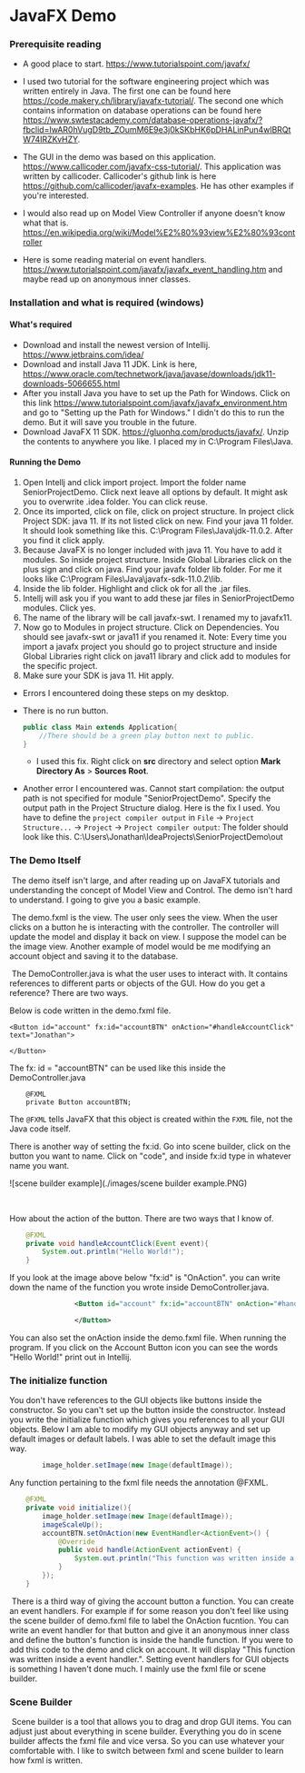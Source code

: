 # JavaFX Demo

### Prerequisite reading

- A good place to start. https://www.tutorialspoint.com/javafx/

- I used two tutorial for the software engineering project which was written entirely in Java. The first one can be found here https://code.makery.ch/library/javafx-tutorial/. The second one which contains information on database operations can be found here https://www.swtestacademy.com/database-operations-javafx/?fbclid=IwAR0hVugD9tb_ZOumM6E9e3j0kSKbHK6pDHALinPun4wlBRQtW74IRZKvHZY.

- The GUI in the demo was based on this application. https://www.callicoder.com/javafx-css-tutorial/. This application was written by callicoder. Callicoder's github link is here https://github.com/callicoder/javafx-examples. He has other examples if you're interested. 

- I would also read up on Model View Controller if anyone doesn't know what that is. https://en.wikipedia.org/wiki/Model%E2%80%93view%E2%80%93controller

- Here is some reading material on event handlers. https://www.tutorialspoint.com/javafx/javafx_event_handling.htm and maybe read up on anonymous inner classes.

  

### Installation and what is required (windows)

#### What's required

- Download and install the newest version of Intellij. https://www.jetbrains.com/idea/
- Download and install Java 11 JDK. Link is here, https://www.oracle.com/technetwork/java/javase/downloads/jdk11-downloads-5066655.html
- After you install Java you have to set up the Path for Windows. Click on this link https://www.tutorialspoint.com/javafx/javafx_environment.htm and go to "Setting up the Path for Windows." I didn't do this to run the demo. But it will save you trouble in the future. 
- Download JavaFX 11 SDK. https://gluonhq.com/products/javafx/. Unzip the contents to anywhere you like. I placed my in C:\Program Files\Java.

#### Running the Demo

1. Open Intellj and click import project. Import the folder name SeniorProjectDemo. Click next leave all options by default. It might ask you to overwrite .idea folder. You can click reuse. 
2. Once its imported, click on file, click on project structure. In project click Project SDK: java 11. If its not listed click on new. Find your java 11 folder. It should look something like this. C:\Program Files\Java\jdk-11.0.2. After you find it click apply. 
3. Because JavaFX is no longer included with java 11. You have to add it modules. So inside project structure. Inside Global Libraries click on the plus sign and click on java. Find your javafx folder lib folder. For me it looks like C:\Program Files\Java\javafx-sdk-11.0.2\lib.
4. Inside the lib folder. Highlight and click ok for all the .jar files. 
5. Intellj will ask you if you want to add these jar files in SeniorProjectDemo modules. Click yes.
6. The name of the library will be call javafx-swt. I renamed my to javafx11. 
7. Now go to Modules in project structure. Click on Dependencies. You should see javafx-swt or java11 if you renamed it.  Note: Every time you import a javafx project you should go to project structure and inside Global Libraries right click on java11 library and click add to modules for the specific project. 
8. Make sure your SDK is java 11.  Hit apply.

- Errors I encountered doing these steps on my desktop. 

- There is no run button.

  ```Java
  public class Main extends Application{
      //There should be a green play button next to public.
  }
  ```

  - I used this fix. Right click on **src** directory and select option **Mark Directory As** > **Sources Root**.

- Another error I encountered was. Cannot start compilation: the output path is not specified for module "SeniorProjectDemo". Specify the output path in the Project Structure dialog. Here is the fix I used. You have to define the `project compiler output` in `File` -> `Project Structure...` -> `Project` -> `Project compiler output`: The folder should look like this. C:\Users\Jonathan\IdeaProjects\SeniorProjectDemo\out

### The Demo Itself

​	The demo itself isn't large, and after reading up on JavaFX tutorials and understanding the concept of Model View and Control. The demo isn't hard to understand. I going to give you a basic example.

​	The demo.fxml is the view. The user only sees the view. When the user clicks on a button he is interacting with the controller. The controller will update the model and display it back on view. I suppose the model can be the image view. Another example of model would be me modifying an account object and saving it to the database. 

​	The DemoController.java is what the user uses to interact with. It contains references to different parts or objects of the GUI. How do you get a reference? There are two ways.

Below is code written in the demo.fxml file.

```account button
<Button id="account" fx:id="accountBTN" onAction="#handleAccountClick" text="Jonathan">

</Button>
```

The fx: id = "accountBTN" can be used like this inside the DemoController.java 

```jav
    @FXML
    private Button accountBTN;
```

The `@FXML` tells JavaFX that this object is created within the `FXML` file, not the Java code itself.

There is another way of setting the fx:id. Go into scene builder, click on the button you want to name. Click on "code", and inside fx:id type in whatever name you want.

![scene builder example](./images/scene builder example.PNG)

​    

How about the action of the button. There are two ways that I know of. 

```java
    @FXML
    private void handleAccountClick(Event event){
        System.out.println("Hello World!");
    }
```

If you look at the image above below "fx:id" is "OnAction". you can write down the name of the function you wrote inside DemoController.java.

```xml
                <Button id="account" fx:id="accountBTN" onAction="#handleAccountClick" text="Jonathan">

                </Button>
```

You can also set the onAction inside the demo.fxml file. When running the program. If you click on the Account Button icon you can see the words "Hello World!" print out in Intellij.



### The initialize function

You don't have references to the GUI objects like buttons inside the constructor. So you can't set up the button inside the constructor. Instead you write the initialize function which gives you references to all your GUI objects.  Below I am able to modify my GUI objects anyway and set up default images or default labels. I was able to set the default image this way. 

```java
        image_holder.setImage(new Image(defaultImage));
```

Any function pertaining to the fxml file needs the annotation @FXML.

```java
    @FXML
    private void initialize(){
        image_holder.setImage(new Image(defaultImage));
        imageScaleUp();
        accountBTN.setOnAction(new EventHandler<ActionEvent>() {
            @Override
            public void handle(ActionEvent actionEvent) {
                System.out.println("This function was written inside a event handler.");
            }
        });
    }
```

​	There is a third way of giving the account button a function. You can create an event handlers. For example if for some reason you don't feel like using the scene builder of demo.fxml file to label the OnAction fucntion. You can write an event handler for that button and give it an anonymous inner class and define the button's function is inside the handle function. If you were to add this code to the demo and click on account. It will display "This function was written inside a event handler.". Setting event handlers for GUI objects is something I haven't done much. I mainly use the fxml file or scene builder.

### Scene Builder

​	Scene builder is a tool that allows you to drag and drop GUI items. You can adjust just about everything  in scene builder. Everything you do in scene builder affects the fxml file and vice versa. So you can use whatever your comfortable with. I like to switch between fxml and scene builder to learn how fxml is written. 









